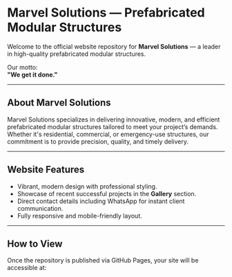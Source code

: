 # Marvel Solutions — Prefabricated Modular Structures

Welcome to the official website repository for **Marvel Solutions** — a leader in high-quality prefabricated modular structures.

Our motto:  
**"We get it done."**

---

## About Marvel Solutions

Marvel Solutions specializes in delivering innovative, modern, and efficient prefabricated modular structures tailored to meet your project’s demands. Whether it's residential, commercial, or emergency-use structures, our commitment is to provide precision, quality, and timely delivery.

---

## Website Features

- Vibrant, modern design with professional styling.
- Showcase of recent successful projects in the **Gallery** section.
- Direct contact details including WhatsApp for instant client communication.
- Fully responsive and mobile-friendly layout.

---

## How to View

Once the repository is published via GitHub Pages, your site will be accessible at:
